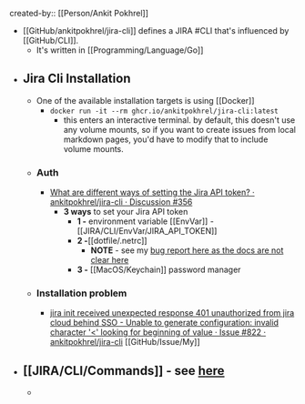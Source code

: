created-by:: [[Person/Ankit Pokhrel]]

- [[GitHub/ankitpokhrel/jira-cli]] defines a JIRA #CLI that's influenced by [[GitHub/CLI]].
	- It's written in [[Programming/Language/Go]]
- ## Jira Cli Installation
	- One of the available installation targets is using [[Docker]]
		- `docker run -it --rm ghcr.io/ankitpokhrel/jira-cli:latest`
			- this enters an interactive terminal. by default, this doesn't use any volume mounts, so if you want to create issues from local markdown pages, you'd have to modify that to include volume mounts.
	- ### Auth
		- [What are different ways of setting the Jira API token? · ankitpokhrel/jira-cli · Discussion #356](https://github.com/ankitpokhrel/jira-cli/discussions/356)
			- **3 ways** to set your Jira API token
				- **1 -** environment variable [[EnvVar]] - [[JIRA/CLI/EnvVar/JIRA_API_TOKEN]]
				- **2 -**[[dotfile/.netrc]]
					- **NOTE** - see my [bug report here as the docs are not clear here](https://github.com/ankitpokhrel/jira-cli/issues/822#issuecomment-2654317981)
				- **3 -** [[MacOS/Keychain]] password manager
	- ### Installation problem
		- [jira init received unexpected response 401 unauthorized from jira cloud behind SSO - Unable to generate configuration: invalid character '<' looking for beginning of value · Issue #822 · ankitpokhrel/jira-cli](https://github.com/ankitpokhrel/jira-cli/issues/822) [[GitHub/Issue/My]]
- ## [[JIRA/CLI/Commands]] - see [here](https://github.com/ankitpokhrel/jira-cli?tab=readme-ov-file#commands)
	-